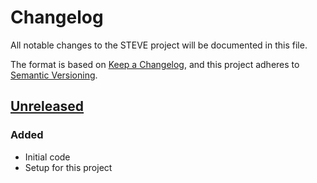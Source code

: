 # Changelog
All notable changes to the STEVE project will be documented in this file.

The format is based on [Keep a Changelog](https://keepachangelog.com/en/1.0.0/),
and this project adheres to [Semantic Versioning](https://semver.org/spec/v2.0.0.html).

## [Unreleased]
### Added
- Initial code
- Setup for this project

[Unreleased]: https://github.com/Ionaru/eve-utils/compare/c2ccaf7...HEAD
